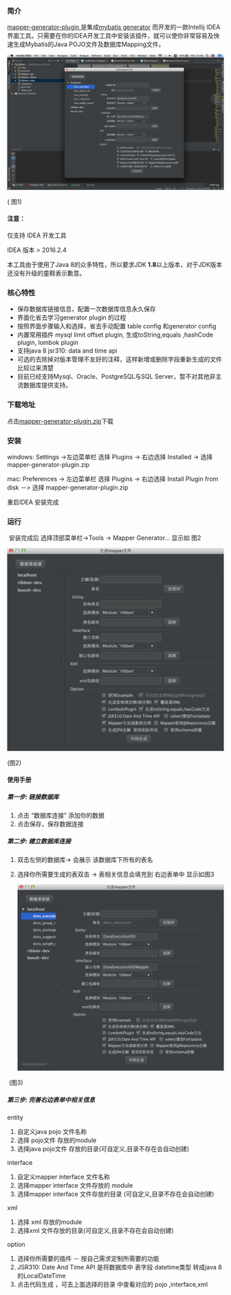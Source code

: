 ### 简介

 [mapper-generator-plugin ](https://github.com/ifetch/mapper-generator-plugin)是集成[mybatis generator](http://www.mybatis.org/generator/index.html) 而开发的一款Intellij IDEA 界面工具。只需要在你的IDEA开发工具中安装该插件，就可以使你非常容易及快速生成Mybatis的Java POJO文件及数据库Mapping文件。

![图1](./index.jpg)

( 图1)

#### 注意：

   仅支持 IDEA 开发工具

   IDEA 版本 > 2016.2.4

   本工具由于使用了Java 8的众多特性，所以要求JDK **1.8**以上版本，对于JDK版本还没有升级的童鞋表示歉意。

### 核心特性

- 保存数据库链接信息，配置一次数据库信息永久保存
- 界面化省去学习generator plugin 的过程
- 按照界面步骤输入和选择，省去手动配置 table config 和generator config 
- 内置常用插件 mysql limit offset plugin, 生成toString,equals ,hashCode  plugin, lombok plugin
- 支持java 8 jsr310: data and time api
- 可选的去除掉对版本管理不友好的注释，这样新增或删除字段重新生成的文件比较过来清楚
- 目前已经支持Mysql、Oracle、PostgreSQL与SQL Server，暂不对其他非主流数据库提供支持。

### 下载地址

  点击[mapper-generator-plugin.zip](https://github.com/ifetch/mapper-generator-plugin/releases)下载 

   

### 安装

windows: Settings ->左边菜单栏 选择 Plugins -> 右边选择 Installed  -> 选择 mapper-generator-plugin.zip

mac: Preferences -> 左边菜单栏 选择 Plugins -> 右边选择 Install Plugin from disk －> 选择 mapper-generator-plugin.zip

重启IDEA 安装完成

### 运行

​        安装完成后 选择顶部菜单栏->Tools ->  Mapper Generator…     显示如 图2

![ 图2](2.jpg)

(图2)

#### 使用手册

 ##### 第一步: 链接数据库

1. 点击 “数据库连接” 添加你的数据
2. 点击保存，保存数据连接

##### 第二步: 建立数据库连接

1. 双击左侧的数据库-> 会展示 该数据库下所有的表名

2. 选择你所需要生成的表双击 -> 表相关信息会填充到 右边表单中  显示如图3

   ![图3](./3.jpg)

​        (图3)

##### 第三步:  完善右边表单中相关信息

 entity
1. 自定义java pojo 文件名称
2. 选择 pojo文件 存放的module
3. 选择java pojo文件 存放的目录(可自定义,目录不存在会自动创建)

interface
1. 自定义mapper interface 文件名称
2. 选择mapper interface 文件存放的 module
3. 选择mapper interface 文件存放的目录 (可自定义,目录不存在会自动创建)

xml
1. 选择 xml 存放的module
2. 选择xml 文件存放的目录(可自定义,目录不存在会自动创建) 

option
1. 选择你所需要的插件 － 按自己需求定制所需要的功能
2. JSR310: Date And Time API 是将数据库中 表字段 datetime类型 转成java 8 的LocalDateTime
4. 点击代码生成 ，可去上面选择的目录 中查看对应的 pojo ,interface,xml
